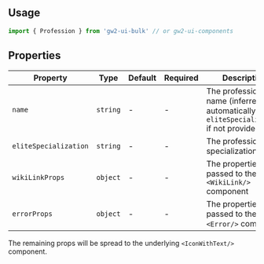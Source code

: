 ## Usage

```js
import { Profession } from 'gw2-ui-bulk' // or gw2-ui-components
```

## Properties

| Property              | Type     | Default | Required | Description                                                                             |
| --------------------- | -------- | ------- | -------- | --------------------------------------------------------------------------------------- |
| `name`                | `string` | -       | -        | The profession name (inferred automatically from `eliteSpecialization` if not provided) |
| `eliteSpecialization` | `string` | -       | -        | The profession elite specialization                                                     |
| `wikiLinkProps`       | `object` | -       | -        | The properties passed to the `<WikiLink/>` component                                    |
| `errorProps`          | `object` | -       | -        | The properties passed to the `<Error/>` component                                       |

The remaining props will be spread to the underlying `<IconWithText/>` component.
